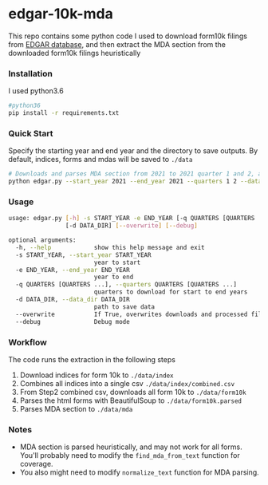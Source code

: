 # edgar-10k-mda

This repo contains some python code I used to download form10k filings  from [EDGAR database](https://www.sec.gov/edgar.shtml), 
and then extract the MDA section from the downloaded form10k filings heuristically


### Installation

I used python3.6
```bash
#python36
pip install -r requirements.txt
```


### Quick Start

Specify the starting year and end year and the directory to save outputs.
By default, indices, forms and mdas will be saved to `./data`

```bash
# Downloads and parses MDA section from 2021 to 2021 quarter 1 and 2, and saves to `./data/`
python edgar.py --start_year 2021 --end_year 2021 --quarters 1 2 --data_dir ./data/
```

### Usage
```bash
usage: edgar.py [-h] -s START_YEAR -e END_YEAR [-q QUARTERS [QUARTERS ...]]
                [-d DATA_DIR] [--overwrite] [--debug]

optional arguments:
  -h, --help            show this help message and exit
  -s START_YEAR, --start_year START_YEAR
                        year to start
  -e END_YEAR, --end_year END_YEAR
                        year to end
  -q QUARTERS [QUARTERS ...], --quarters QUARTERS [QUARTERS ...]
                        quarters to download for start to end years
  -d DATA_DIR, --data_dir DATA_DIR
                        path to save data
  --overwrite           If True, overwrites downloads and processed files.
  --debug               Debug mode
```

### Workflow

The code runs the extraction in the following steps
1. Download indices for form 10k to `./data/index`
2. Combines all indices into a single csv `./data/index/combined.csv`
3. From Step2 combined csv, downloads all form 10k to `./data/form10k`
4. Parses the html forms with BeautifulSoup to `./data/form10k.parsed`
5. Parses MDA section to `./data/mda`

### Notes

- MDA section is parsed heuristically, and may not work for all forms. You'll probably need to modify the `find_mda_from_text` function for coverage.
- You also might need to modify `normalize_text` function for MDA parsing.